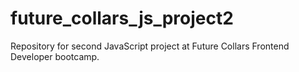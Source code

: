 # future_collars_js_project2
Repository for second JavaScript project at Future Collars Frontend Developer bootcamp.
